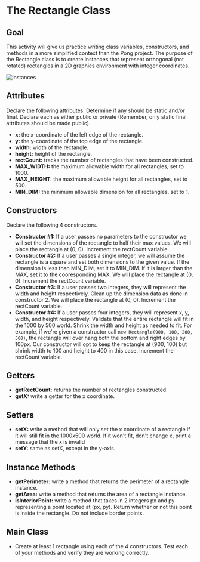 # The Rectangle Class

## Goal
This activity will give us practice writing class variables, constructors, and methods in a more simplified context than the Pong project. The purpose of the Rectangle class is to create instances that represent orthogonal (not rotated) rectangles in a 2D graphics environment with integer coordinates.

![instances](https://i.imgur.com/QVw9mJ7.png)

## Attributes
Declare the following attributes. Determine if any should be static and/or final. Declare each as either public or private (Remember, only static final attributes should be made public).

* **x:** the x-coordinate of the left edge of the rectangle.
* **y:** the y-coordinate of the top edge of the rectangle.
* **width:** width of the rectangle.
* **height:** height of the rectangle.
* **rectCount:** tracks the number of rectangles that have been constructed.
* **MAX_WIDTH:** the maximum allowable width for all rectangles, set to 1000.
* **MAX_HEIGHT:** the maximum allowable height for all rectangles, set to 500.
* **MIN_DIM:** the minimum allowable dimension for all rectangles, set to 1.

## Constructors
Declare the following 4 constructors. 
* **Constructor #1:** If a user passes no parameters to the constructor we will set the dimensions of the rectangle to half their max values. We will place the rectangle at (0, 0). Increment the rectCount variable.
* **Constructor #2:** If a user passes a single integer, we will assume the rectangle is a square and set both dimensions to the given value. If the dimension is less than MIN_DIM, set it to MIN_DIM. If it is larger than the MAX, set it to the cooresponding MAX. We will place the rectangle at (0, 0). Increment the rectCount variable.
* **Constructor #3:** If a user passes two integers, they will represent the width and height respectively. Clean up the dimension data as done in constructor 2. We will place the rectangle at (0, 0). Increment the rectCount variable.
* **Constructor #4:** If a user passes four integers, they will represent x, y, width, and height respectively. Validate that the entire rectangle will fit in the 1000 by 500 world. Shrink the width and height as needed to fit. For example, if we're given a constructor call `new Rectangle(900, 100, 200, 500)`, the rectangle will over hang both the bottom and right edges by 100px. Our constructor will opt to keep the rectangle at (900, 100) but shrink width to 100 and height to 400 in this case. Increment the rectCount variable.

## Getters

* **getRectCount:** returns the number of rectangles constructed.
* **getX:** write a getter for the x coordinate. 

## Setters

* **setX:** write a method that will only set the x coordinate of a rectangle if it will still fit in the 1000x500 world. If it won't fit, don't change x, print a message that the x is invalid
* **setY:** same as setX, except in the y-axis.

## Instance Methods

* **getPerimeter:** write a method that returns the perimeter of a rectangle instance.
* **getArea:** write a method that returns the area of a rectangle instance.
* **isInteriorPoint:** write a method that takes in 2 integers px and py representing a point located at (px, py). Return whether or not this point is inside the rectangle. Do not include border points.

## Main Class

* Create at least 1 rectangle using each of the 4 constructors. Test each of your methods and verify they are working correctly.
